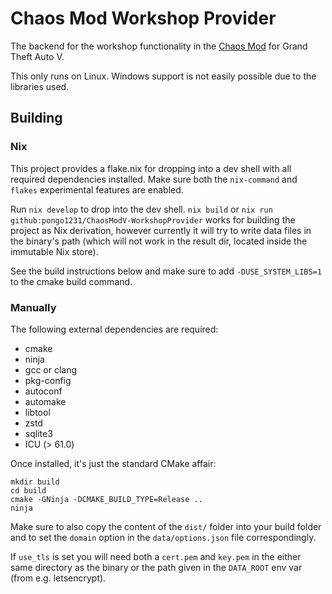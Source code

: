# Chaos Mod Workshop Provider

The backend for the workshop functionality in the [Chaos Mod](https://github.com/gta-chaos-mod/ChaosModV) for Grand Theft Auto V.

This only runs on Linux. Windows support is not easily possible due to the libraries used.

## Building

### Nix
This project provides a flake.nix for dropping into a dev shell with all required dependencies installed. Make sure both the `nix-command` and `flakes` experimental features are enabled.

Run `nix develop` to drop into the dev shell. `nix build` or `nix run github:pongo1231/ChaosModV-WorkshopProvider` works for building the project as Nix derivation, however currently it will try to write data files in the binary's path (which will not work in the result dir, located inside the immutable Nix store).

See the build instructions below and make sure to add `-DUSE_SYSTEM_LIBS=1` to the cmake build command.

### Manually
The following external dependencies are required:

- cmake
- ninja
- gcc or clang
- pkg-config
- autoconf
- automake
- libtool
- zstd
- sqlite3
- ICU (> 61.0)

Once installed, it's just the standard CMake affair:

```
mkdir build
cd build
cmake -GNinja -DCMAKE_BUILD_TYPE=Release ..
ninja
```

Make sure to also copy the content of the `dist/` folder into your build folder and to set the `domain` option in the `data/options.json` file correspondingly.

If `use_tls` is set you will need both a `cert.pem` and `key.pem` in the either same directory as the binary or the path given in the `DATA_ROOT` env var (from e.g. letsencrypt).